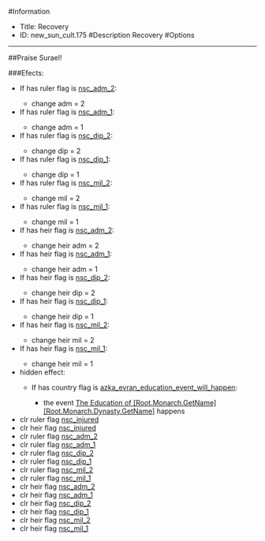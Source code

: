 #Information
 - Title: Recovery
 - ID: new_sun_cult.175
#Description
Recovery
#Options

___
##Praise Surael!

###Efects:<ul><li>If has ruler flag is [nsc_adm_2](../flags/nsc_adm_2.md):</li><ul><li>change adm = 2</li></ul><li>If has ruler flag is [nsc_adm_1](../flags/nsc_adm_1.md):</li><ul><li>change adm = 1</li></ul><li>If has ruler flag is [nsc_dip_2](../flags/nsc_dip_2.md):</li><ul><li>change dip = 2</li></ul><li>If has ruler flag is [nsc_dip_1](../flags/nsc_dip_1.md):</li><ul><li>change dip = 1</li></ul><li>If has ruler flag is [nsc_mil_2](../flags/nsc_mil_2.md):</li><ul><li>change mil = 2</li></ul><li>If has ruler flag is [nsc_mil_1](../flags/nsc_mil_1.md):</li><ul><li>change mil = 1</li></ul><li>If has heir flag is [nsc_adm_2](../flags/nsc_adm_2.md):</li><ul><li>change heir adm = 2</li></ul><li>If has heir flag is [nsc_adm_1](../flags/nsc_adm_1.md):</li><ul><li>change heir adm = 1</li></ul><li>If has heir flag is [nsc_dip_2](../flags/nsc_dip_2.md):</li><ul><li>change heir dip = 2</li></ul><li>If has heir flag is [nsc_dip_1](../flags/nsc_dip_1.md):</li><ul><li>change heir dip = 1</li></ul><li>If has heir flag is [nsc_mil_2](../flags/nsc_mil_2.md):</li><ul><li>change heir mil = 2</li></ul><li>If has heir flag is [nsc_mil_1](../flags/nsc_mil_1.md):</li><ul><li>change heir mil = 1</li></ul><li>hidden effect:</li><ul><li>If has country flag is [azka_evran_education_event_will_happen](../flags/azka_evran_education_event_will_happen.md):</li><ul><li>the event [The Education of [Root.Monarch.GetName] [Root.Monarch.Dynasty.GetName]](../events/the_education_of_root_monarch_getname_root_monarch_dynasty_getname.md) happens</li></ul></ul><li>clr ruler flag [nsc_injured](../flags/nsc_injured.md)</li><li>clr heir flag [nsc_injured](../flags/nsc_injured.md)</li><li>clr ruler flag [nsc_adm_2](../flags/nsc_adm_2.md)</li><li>clr ruler flag [nsc_adm_1](../flags/nsc_adm_1.md)</li><li>clr ruler flag [nsc_dip_2](../flags/nsc_dip_2.md)</li><li>clr ruler flag [nsc_dip_1](../flags/nsc_dip_1.md)</li><li>clr ruler flag [nsc_mil_2](../flags/nsc_mil_2.md)</li><li>clr ruler flag [nsc_mil_1](../flags/nsc_mil_1.md)</li><li>clr heir flag [nsc_adm_2](../flags/nsc_adm_2.md)</li><li>clr heir flag [nsc_adm_1](../flags/nsc_adm_1.md)</li><li>clr heir flag [nsc_dip_2](../flags/nsc_dip_2.md)</li><li>clr heir flag [nsc_dip_1](../flags/nsc_dip_1.md)</li><li>clr heir flag [nsc_mil_2](../flags/nsc_mil_2.md)</li><li>clr heir flag [nsc_mil_1](../flags/nsc_mil_1.md)</li></ul>
